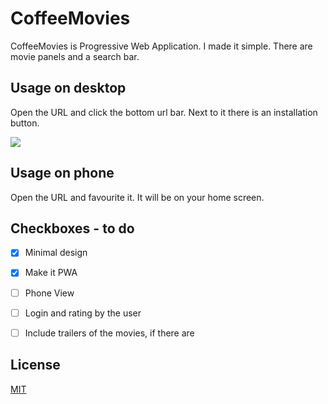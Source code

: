 # CoffeeMovies

CoffeeMovies is Progressive Web Application. I made it simple. There are movie panels and a search bar. 

## Usage on desktop

Open the URL and click the bottom url bar. Next to it there is an installation button.

![](https://cdn.guidingtech.com/imager/assets/2019/12/249108/Install-Uninstall-Pwa-in-Chrome-1_4d470f76dc99e18ad75087b1b8410ea9.png?1576590492)

## Usage on phone

Open the URL and favourite it. It will be on your home screen.

## Checkboxes - to do

- [x] Minimal design
- [x] Make it PWA
- [ ] Phone View
- [ ] Login and rating by the user
- [ ] Include trailers of the movies, if there are


## License
[MIT](https://choosealicense.com/licenses/mit/)
